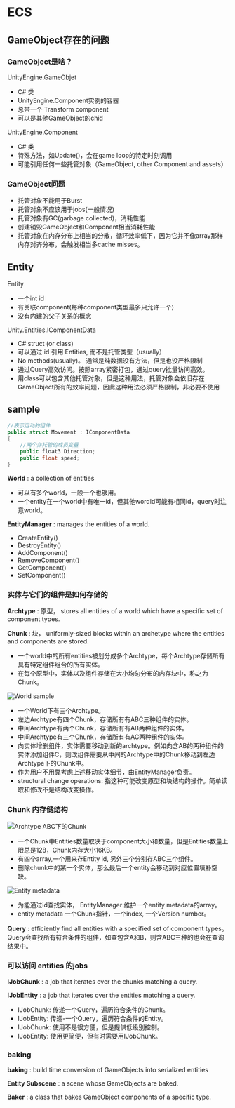 # ECS

## GameObject存在的问题

### GameObject是啥？

UnityEngine.GameObjet

- C# 类
- UnityEngine.Component实例的容器
- 总带一个 Transform component
- 可以是其他GameObject的chid

UnityEngine.Component

- C# 类
- 特殊方法，如Update()，会在game loop的特定时刻调用
- 可能引用任何一些托管对象（GameObject, other Component and assets）

### GameObject问题

- 托管对象不能用于Burst
- 托管对象不应该用于jobs(一般情况)
- 托管对象有GC(garbage collected)，消耗性能
- 创建销毁GameObject和Component相当消耗性能
- 托管对象在内存分布上相当的分散，循环效率低下，因为它并不像array那样内存对齐分布，会触发相当多cache misses。

## Entity

Entity

- 一个int id
- 有关联component(每种component类型最多只允许一个)
- 没有内建的父子关系的概念

Unity.Entities.IComponentData

- C# struct (or class)
- 可以通过 id 引用 Entities, 而不是托管类型（usually）
- No methods(usually)。 通常是纯数据没有方法，但是也没严格限制
- 通过Query高效访问。按照array紧密打包，通过query批量访问高效。
- 用class可以包含其他托管对象，但是这种用法，托管对象会依旧存在GameObject所有的效率问题，因此这种用法必须严格限制，非必要不使用

## sample

```csharp
//表示运动的组件
public struct Movement : IComponentData
{
    //两个非托管的成员变量
    public float3 Direction;
    public float speed;
}

```

**World** : a collection of entities

- 可以有多个world，一般一个也够用。
- 一个entity在一个world中有唯一id，但其他wordld可能有相同id，query时注意world。

**EntityManager** : manages the entities of a world.

- CreateEntity()
- DestroyEntity()
- AddComponent()
- RemoveComponent()
- GetComponent()
- SetComponent()

### 实体与它们的组件是如何存储的

**Archtype** : 原型， stores all entities of a world which have a specific set of component types.

**Chunk** : 块， uniformly-sized blocks within an archetype where the entities and components are stored.

- 一个world中的所有entities被划分成多个Archtype，每个Archtype存储所有具有特定组件组合的所有实体。
- 在每个原型中，实体以及组件存储在大小均匀分布的内存块中，称之为Chunk。

![World sample](./pictures/2_ecs_1.png)

- 一个World下有三个Archtype。
- 左边Archtype有四个Chunk，存储所有有ABC三种组件的实体。
- 中间Archtype有两个Chunk，存储所有有AB两种组件的实体。
- 中间Archtype有三个Chunk，存储所有有AC两种组件的实体。
- 向实体增删组件，实体需要移动到新的archtype。例如向含AB的两种组件的实体添加组件C，则改组件需要从中间的Archtype中的Chunk移动到左边Archtype下的Chunk中。
- 作为用户不用靠考虑上述移动实体细节，由EntityManager负责。
- structural change operations: 指这种可能改变原型和块结构的操作。简单读取和修改不是结构改变操作。

### Chunk 内存储结构

![Archtype ABC下的Chunk](./pictures/2_ecs_2.png)

- 一个Chunk中Entities数量取决于component大小和数量，但是Entities数量上限总是128，Chunk内存大小16KB。
- 有四个array,一个用来存Entity id, 另外三个分别存ABC三个组件。
- 删除chunk中的某一个实体，那么最后一个entity会移动到对应位置填补空缺。

![Entity metadata](./pictures/2_ecs_3.png)

- 为能通过id查找实体， EntityManager 维护一个entity metadata的array。
- entity metadata 一个Chunk指针，一个index, 一个Version number。

**Query** : efficiently find all entities with a specified set of component types。Query会查找所有符合条件的组件，如查包含A和B，则含ABC三种的也会在查询结果中。

### 可以访问 entities 的jobs

**IJobChunk** : a job that iterates over the chunks matching a query.

**IJobEntity** : a job that iterates over the entities matching a query.

- IJobChunk: 传递一个Query，遍历符合条件的Chunk。
- IJobEntity: 传递-一个Query，遍历符合条件的Entity。
- IJobChunk: 使用不是很方便，但是提供低级别控制。
- IJobEntity: 使用更简便，但有时需要用IJobChunk。

### baking

**baking** : build time conversion of GameObjects into serialized entities

**Entity Subscene** : a scene whose GameObjects are baked.

**Baker** : a class that bakes GameObject components of a specific type.
